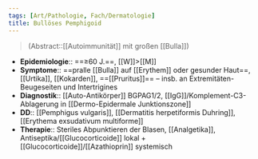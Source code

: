 ```yaml
---
tags: [Art/Pathologie, Fach/Dermatologie]
title: Bullöses Pemphigoid
---
```

> (Abstract::[[Autoimmunität]] mit großen [[Bulla]])
- **Epidemiologie**:: ==≥60 J.==, [[W]]>[[M]]
- **Symptome**:: ==pralle [[Bulla]] auf [[Erythem]] oder gesunder Haut==, [[Urtika]], [[Kokarden]], ==[[Pruritus]]== – insb. an Extremitäten-Beugeseiten und Intertrigines
- **Diagnostik**:: [[Auto-Antikörper]] BGPAG1/2, [[IgG]]/Komplement-C3-Ablagerung in [[Dermo-Epidermale Junktionszone]]
- **DD**:: [[Pemphigus vulgaris]], [[Dermatitis herpetiformis Duhring]], [[Erythema exsudativum multiforme]]
- **Therapie**:: Steriles Abpunktieren der Blasen, [[Analgetika]], Antiseptika/[[Glucocorticoide]] lokal + [[Glucocorticoide]]/[[Azathioprin]] systemisch
